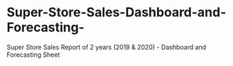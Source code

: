 # Super-Store-Sales-Dashboard-and-Forecasting-
Super Store Sales Report of 2 years (2019 &amp; 2020)  -  Dashboard and Forecasting Sheet
